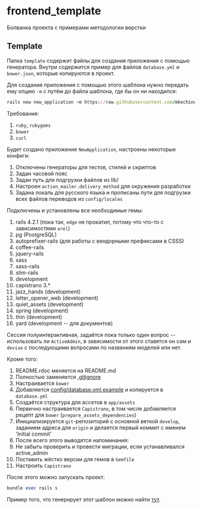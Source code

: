 # frontend_template
Болванка проекта с примерами методологии верстки

## Template
Папка ```template``` содержит файлы для создания приложения с помощью генератора. Внутри содержится пример для файлов ```database.yml``` и ```bower.json```, которые копируются в проект.

Для создания приложения с помощью этого шаблона нужно передать ему опцию ```-m``` с путём до файла шаблона, где бы он ни находился:
```ruby
rails new new_application -m https://raw.githubusercontent.com/mkechinov/frontend_template/master/template/template.rb
```


Требования:

1. ```ruby```, ```rubygems```
2. ```bower```
3. ```curl```


Будет создано приложение ```NewApplication```, настроены некоторые конфиги:

1. Отключены генераторы для тестов, стилей и скриптов
2. Задан часовой пояс
3. Задан путь для подгрузки файлов из lib/
4. Настроен ```action_mailer.delivery_method``` для окружения разработки
5. Задана локаль для русского языка и прописаны пути для подгрузки всех файлов переводов из ```config/locales```


Подключены и установлены все необходимые гемы:

1. rails 4.2.1 (пока так, ```edge``` не прокатил, потому что что-то с зависимостями ```arel```)
2. pg (PostgreSQL)
3. autoprefixer-rails (для работы с вендорными префиксами в CSSS)
4. coffee-rails
5. jquery-rails
6. sass
7. sass-rails
8. slim-rails
9. development
  1. capistrano 3.*
  2. jazz_hands (development)
  3. letter_opener_web (development)
  4. quiet_assets (development)
  5. spring (development)
  6. thin (development)
  7. yard (development -- для документов)

Сессия полуинтерактивная, задаётся пока только один вопрос -- использовать ли ```ActiveAdmin```, в зависимости от этого ставятся он сам и ```devise``` с последующими вопросами по названиям моделей или нет.


Кроме того:

1. README.rdoc меняется на README.md
2. Полностью заменяется [.gitignore](https://raw.githubusercontent.com/mkechinov/frontend_template/master/.gitignore)
3. Настраивается ```bower```
4. Добавляется [config/database.yml.example](https://raw.githubusercontent.com/mkechinov/frontend_template/master/template/database.yml.example) и копируется в ```database.yml```
5. Создаётся структура для ассетов в ```app/assets```
6. Первично настраивается ```Capistrano```, в том числе добавляется рецепт для ```bower``` (```prepare_assets_dependencies```)
7. Инициализируется ```git```-репозиторий с основной веткой ```develop```, заданием адреса для ```origin``` и делается первый коммит с именем 'Initial commit'
8. После всего этого выводятся напоминания:
  1. Не забыть проверить и провести миграции, если устанавливался active_admin
  2. Поставить жёстко версии для гемов в ```Gemfile```
  3. Настроить ```Capistrano```

После этого можно запускать проект:
```ruby
bundle exec rails s
```

Пример того, что генерирует этот шаблон можно найти [тут](https://github.com/victorpolko/template_tester).

